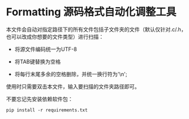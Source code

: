 # Formatting 源码格式自动化调整工具

本文件会自动对指定路径下的所有文件包括子文件夹的文件（默认仅针对.c/.h，也可以改成你想要的文件类型）进行扫描：

- 将源文件编码统一为UTF-8

- 将TAB键替换为空格


- 将每行末尾多余的空格删除，并统一换行符为'\n';


使用时只需要双击本文件，输入要扫描的文件夹路径即可。



不要忘记先安装依赖软件包：

```shell
pip install -r requirements.txt
```

